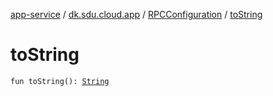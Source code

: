 [app-service](../../index.md) / [dk.sdu.cloud.app](../index.md) / [RPCConfiguration](index.md) / [toString](./to-string.md)

# toString

`fun toString(): `[`String`](https://kotlinlang.org/api/latest/jvm/stdlib/kotlin/-string/index.html)